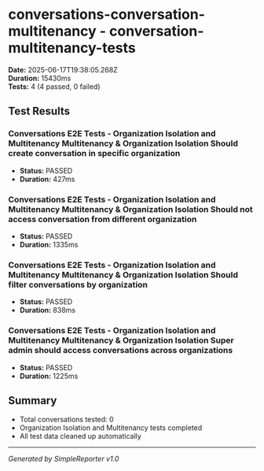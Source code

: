 # conversations-conversation-multitenancy - conversation-multitenancy-tests

**Date:** 2025-06-17T19:38:05.268Z  
**Duration:** 15430ms  
**Tests:** 4 (4 passed, 0 failed)

## Test Results


### Conversations E2E Tests - Organization Isolation and Multitenancy Multitenancy & Organization Isolation Should create conversation in specific organization
- **Status:** PASSED
- **Duration:** 427ms



### Conversations E2E Tests - Organization Isolation and Multitenancy Multitenancy & Organization Isolation Should not access conversation from different organization
- **Status:** PASSED
- **Duration:** 1335ms



### Conversations E2E Tests - Organization Isolation and Multitenancy Multitenancy & Organization Isolation Should filter conversations by organization
- **Status:** PASSED
- **Duration:** 838ms



### Conversations E2E Tests - Organization Isolation and Multitenancy Multitenancy & Organization Isolation Super admin should access conversations across organizations
- **Status:** PASSED
- **Duration:** 1225ms



## Summary

- Total conversations tested: 0
- Organization Isolation and Multitenancy tests completed
- All test data cleaned up automatically

---
*Generated by SimpleReporter v1.0*

